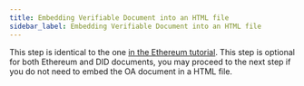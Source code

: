 ```yaml
---
title: Embedding Verifiable Document into an HTML file
sidebar_label: Embedding Verifiable Document into an HTML file
---
```


This step is identical to the one [in the Ethereum tutorial](/docs/integrator-section/verifiable-document/ethereum/oa-embedded-html). This step is optional for both Ethereum and DID documents, you may proceed to the next step if you do not need to embed the OA document in a HTML file.
